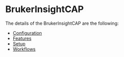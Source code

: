 # BrukerInsightCAP

The details of the BrukerInsightCAP are the following:
* [Configuration](/cmf.custom.help/techspec>connectiot>iotequipmenttypes>brukerinsightcap>brukerinsightcap-configuration)
* [Features](/cmf.custom.help/techspec>connectiot>iotequipmenttypes>brukerinsightcap>brukerinsightcap-features)
* [Setup](/cmf.custom.help/techspec>connectiot>iotequipmenttypes>brukerinsightcap>brukerinsightcap-setup)
* [Workflows](/cmf.custom.help/techspec>connectiot>iotequipmenttypes>brukerinsightcap>brukerinsightcap-workflows)


